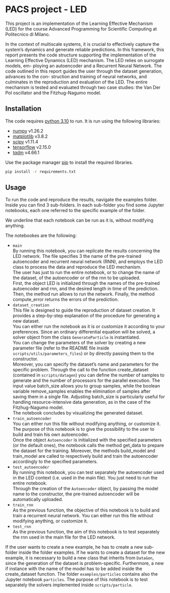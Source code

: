 # PACS project - LED

This project is an implementation of the Learning Effective Mechanism (LED) for the course Advanced Programming for Scientific Computing at Politecnico di Milano.

In the context of multiscale systems, it is crucial to effectively capture
the system’s dynamics and generate reliable predictions. In this framework, this
report presents the code structure supporting the implementation of the Learning
Effective Dynamics (LED) mechanism. The LED relies on surrogate models, em-
ploying an autoencoder and a Recurrent Neural Network. The code outlined in
this report guides the user through the dataset generation, advances to the con-
struction and training of neural networks, and culminates in the reproduction and
evaluation of the LED. The entire mechanism is tested and evaluated through two
case studies: the Van Der Pol oscillator and the Fitzhug-Nagumo model.

## Installation

The code requires [python 3.10](https://www.python.org/downloads/release/python-31013/) to run. It is run using the following libraries:
* [numpy](https://numpy.org/) v1.26.2
* [matplotlib](https://matplotlib.org/) v3.8.2
* [scipy](https://scipy.org/) v1.11.4
* [tensorflow](https://www.tensorflow.org/) v2.15.0
* [tqdm](https://pypi.org/project/tqdm/) v4.66.1


Use the package manager [pip](https://pip.pypa.io/en/stable/) to install the required libraries.

```bash
pip install -r requirements.txt
```

## Usage
To run the code and reproduce the results, navigate the examples folder. Inside you can find 3 sub-folders.
In each sub-folder you find some Jupyter notebooks, each one referred to the specific example of the folder.

We underline that each notebook can be run as it is, without modifying anything.

The notebookes are the following:
* `main`\
By running this notebook, you can replicate the results concerning the LED network. The file specifies
3
the name of the pre-trained autoencoder and recurrent neural network (RNN), and employs the LED
class to process the data and reproduce the LED mechanism.\
The user has just to run the entire notebook, or to change the name of the dataset, of the autoencoder
or of the rnn to be uploaded.\
First, the object LED is initialized through the names of the pre-trained autoencoder and rnn, and the
desired length in time of the prediction. Then, the method run allows to run the network. Finally, the method compute_error returns the errors of the prediction.
* `dataset_creation`\
This file is designed to guide the reproduction of dataset creation. It provides a step-by-step explanation of the procedure for generating a new dataset.\
You can either run the notebook as it is or customize it according to your preferences.
Since an ordinary differential equation will be solved, a solver object from the class `GenerateParticle` is instantiated.\
You can change the parameters of the solver by creating a new parameter file (refer to the README file
inside `scripts/utils/parameters_files`) or by directly passing them to the constructor.\
Moreover, you can specify the dataset’s name and parameters for the specific problem. Through the call
to the function create_dataset (contained in `scripts/datagen`) you can define the number of samples
to generate and the number of processors for the parallel execution. The input value batch_size allows
you to group samples, while the boolean variable remove_samples enables the elimination of samples after
saving them in a single file. Adjusting batch_size is particularly useful for handling resource-intensive data generation, as in the case of the Fitzhug-Nagumo model.\
The notebook concludes by visualizing the generated dataset.
* `train_autoencoder`\
You can either run this file without modifying anything, or customize it.\
The purpose of this notebook is to give the possibility to the user to build and train his own autoencoder.\
Once the object `Autoencoder` is initialized with the specified parameters (or the default ones), the
notebook calls the method get_data to prepare the dataset for the training. Moreover, the methods
build_model and train_model are called to respectively build and train the autoencoder accordingly to
the specified parameters.
* `test_autoencoder`\
By running this notebook, you can test separately the autoencoder used in the LED context (i.e. used in
the main file). You just need to run the entire notebook.\
Through the creation of the `Autoencoder` object, by passing the model name to the constructor, the
pre-trained autoencoder will be automatically uploaded.
* `train_rnn`\
As the previous function, the objective of this notebook is to build and train a recurrent neural network.
You can either run this file without modifying anything, or customize it.
* `test_rnn`\
As the previous function, the aim of this notebook is to test separately the rnn used in the main file for the LED network.


If the user wants to create a new example, he has to create a new sub-folder inside the folder examples.
If he wants to create a dataset for the new example, it is necessary to build a new class that inherits from `DataGen`, since the generation of the dataset is problem-specific.
Furthermore, a new if instance with the name of the model has to be added inside the create_dataset
function.
The folder `examples/particles` contains also the Jupyter notebook `particles`. The purpose of this notebook is to test separately the solvers implemented inside `scripts/particle`.
